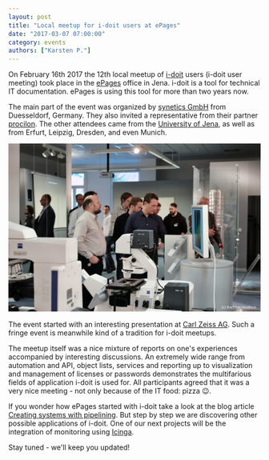 ```yaml
---
layout: post
title: "Local meetup for i-doit users at ePages"
date: "2017-03-07 07:00:00"
category: events
authors: ["Karsten P."]
---
```


On February 16th 2017 the 12th local meetup of [i-doit](https://www.i-doit.com/) users (i-doit user meeting) took place in the [ePages](https://www.epages.com/en/) office in Jena.
i-doit is a tool for technical IT documentation.
ePages is using this tool for more than two years now.

The main part of the event was organized by [synetics GmbH](https://www.i-doit.com/en/company/) from Duesseldorf, Germany.
They also invited a representative from their partner [procilon](https://www.procilon.de/).
The other attendees came from the [University of Jena](https://www.uni-jena.de/), as well as from Erfurt, Leipzig, Dresden, and even Munich.

![](/assets/img/pages/blog/images/blog-i-doit.jpg)

The event started with an interesting presentation at [Carl Zeiss AG](https://www.zeiss.de).
Such a fringe event is meanwhile kind of a tradition for i-doit meetups.

The meetup itself was a nice mixture of reports on one's experiences accompanied by interesting discussions.
An extremely wide range from automation and API, object lists, services and reporting up to visualization and management of licenses or passwords demonstrates the multifarious fields of application i-doit is used for.
All participants agreed that it was a very nice meeting - not only because of the IT food: pizza 😉.

If you wonder how ePages started with i-doit take a look at the blog article [Creating systems with pipelining](https://developer.epages.com/blog/2015/08/03/creating-systems-with-pipelining.html).
But step by step we are discovering other possible applications of i-doit.
One of our next projects will be the integration of monitoring using [Icinga](https://www.icinga.com/).

Stay tuned - we'll keep you updated!
